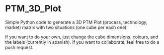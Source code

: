 # PTM_3D_Plot
Simple Python code to generate a 3D PTM Plot (process, technology, market) matrix with two situations (one cube per each one). 

If you want to do your own, just change the cube dimensions, colours, and the labels (currently in spanish).
If you want to collaborate, feel free to do a push request.
